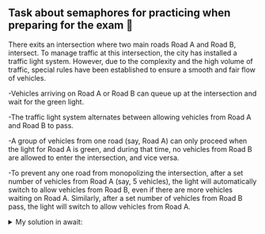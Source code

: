 
## Task about semaphores for practicing when preparing for the exam 🛂

There exits an intersection where two main roads Road A and Road B, intersect. To manage traffic at this intersection, the city has installed a traffic light system. However, due to the complexity and the high volume of traffic, special rules have been established to ensure a smooth and fair flow of vehicles.

-Vehicles arriving on Road A or Road B can queue up at the intersection and wait for the green light.

-The traffic light system alternates between allowing vehicles from Road A and Road B to pass.

-A group of vehicles from one road (say, Road A) can only proceed when the light for Road A is green, and during that time, no vehicles from Road B are allowed to enter the intersection, and vice versa.

-To prevent any one road from monopolizing the intersection, after a set number of vehicles from Road A (say, 5 vehicles), the light will automatically switch to allow vehicles from Road B, even if there are more vehicles waiting on Road A. Similarly, after a set number of vehicles from Road B pass, the light will switch to allow vehicles from Road A.


<details>
<summary>My solution in await: </summary>


    ```



    
    ```

</details>